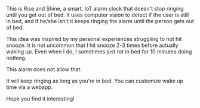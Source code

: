This is Rise and Shine, a smart, IoT alarm clock that doesn't
stop ringing until you get out of bed. It uses computer vision to detect
if the user is still in bed, and if he/she isn't it keeps ringing the alarm
until the person gets out of bed.

This idea was inspired by my personal experiences struggling to not hit snooze.
It is not uncommon that I hit snooze 2-3 times before actually waking up.
Even when I do, I sometimes just rot in bed for 10 minutes doing nothing.

This alarm does not allow that.

It will keep ringing as long as you're in bed. You can customize wake up time via a webapp.

Hope you find it interesting!

